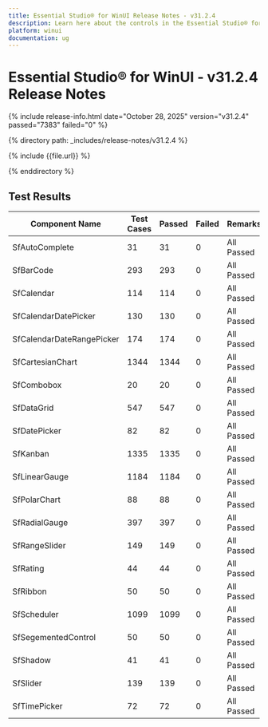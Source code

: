 ```yaml
---
title: Essential Studio® for WinUI Release Notes - v31.2.4
description: Learn here about the controls in the Essential Studio® for WinUI Weekly Nuget Release - Release Notes - v31.2.4
platform: winui
documentation: ug
---
```


# Essential Studio® for WinUI - v31.2.4 Release Notes

{% include release-info.html date="October 28, 2025"  version="v31.2.4" passed="7383" failed="0" %}

{% directory path: _includes/release-notes/v31.2.4 %}

{% include {{file.url}} %}

{% enddirectory %}

## Test Results

| Component Name | Test Cases | Passed | Failed | Remarks |
|---------------|------------|--------|--------|---------|
| SfAutoComplete | 31 | 31 | 0 | All Passed |
| SfBarCode | 293 | 293 | 0 | All Passed |
| SfCalendar | 114 | 114 | 0 | All Passed |
| SfCalendarDatePicker | 130 | 130 | 0 | All Passed |
| SfCalendarDateRangePicker | 174 | 174 | 0 | All Passed |
| SfCartesianChart | 1344 | 1344 | 0 | All Passed |
| SfCombobox | 20 | 20 | 0 | All Passed |
| SfDataGrid | 547 | 547 | 0 | All Passed |
| SfDatePicker | 82 | 82 | 0 | All Passed |
| SfKanban | 1335 | 1335 | 0 | All Passed |
| SfLinearGauge | 1184 | 1184 | 0 | All Passed |
| SfPolarChart | 88 | 88 | 0 | All Passed |
| SfRadialGauge | 397 | 397 | 0 | All Passed |
| SfRangeSlider | 149 | 149 | 0 | All Passed |
| SfRating | 44 | 44 | 0 | All Passed |
| SfRibbon | 50 | 50 | 0 | All Passed |
| SfScheduler | 1099 | 1099 | 0 | All Passed |
| SfSegementedControl | 50 | 50 | 0 | All Passed |
| SfShadow | 41 | 41 | 0 | All Passed |
| SfSlider | 139 | 139 | 0 | All Passed |
| SfTimePicker | 72 | 72 | 0 | All Passed |